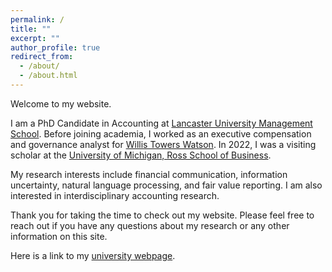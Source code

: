 ```yaml
---
permalink: /
title: ""
excerpt: ""
author_profile: true
redirect_from: 
  - /about/
  - /about.html
---
```


Welcome to my website. 

I am a PhD Candidate in Accounting at [Lancaster University Management School](https://www.research.lancs.ac.uk/portal/en/people/dimitrios-kanelis(e1651f58-d73a-4104-b5b9-6a3cd51817ff).html). Before joining academia, I worked as an executive compensation and governance analyst for [Willis Towers Watson](https://www.wtwco.com/en-GB/Solutions/executive-compensation). In 2022, I was a visiting scholar at the [University of Michigan, Ross School of Business](https://michiganross.umich.edu/faculty-research/areas-of-study/accounting).

My research interests include financial communication, information uncertainty, natural language processing, and fair value reporting. I am also interested in interdisciplinary accounting research.

Thank you for taking the time to check out my website. Please feel free to reach out if you have any questions about my research or any other information on this site. 

Here is a link to my [university webpage](https://www.research.lancs.ac.uk/portal/en/people/dimitrios-kanelis(e1651f58-d73a-4104-b5b9-6a3cd51817ff).html). 
